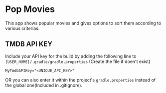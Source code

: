 Pop Movies
==========
This app shows popular movies and gives options to sort them according to various criterias.

TMDB API KEY
------------
Include your API key for the build by adding the following line to `[USER_HOME]/.gradle/gradle.properties` (Create the file if doen't exist)

    MyTmdbAPIKey="<UNIQUE_API_KEY>"

OR you can also enter it within the project's `gradle.properties` instead of the global one(Included in .gitignore).